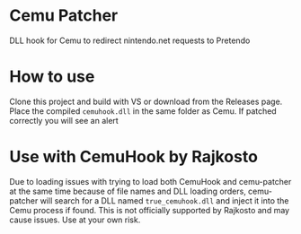# Cemu Patcher
DLL hook for Cemu to redirect nintendo.net requests to Pretendo

# How to use
Clone this project and build with VS or download from the Releases page. Place the compiled `cemuhook.dll` in the same folder as Cemu. If patched correctly you will see an alert

# Use with CemuHook by Rajkosto
Due to loading issues with trying to load both CemuHook and cemu-patcher at the same time because of file names and DLL loading orders, cemu-patcher will search for a DLL named `true_cemuhook.dll` and inject it into the Cemu process if found. This is not officially supported by Rajkosto and may cause issues. Use at your own risk.
